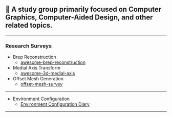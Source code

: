 ## 👋 A study group primarily focused on Computer Graphics, Computer-Aided Design, and other related topics.

---

### Research Surveys
- Brep Reconstruction
  - [awesome-brep-reconstruction](https://github.com/Bigger-and-Stronger/awesome-brep-reconstruction)
- Medial Axis Transform
  - [awesome-3d-medial-axis](https://github.com/Bigger-and-Stronger/awesome-3d-medial-axis)
- Offset Mesh Generation
  - [offset-mesh-survey](https://github.com/Bigger-and-Stronger/offset-mesh-survey)

---

- Environment Configuration
  - [Environment Configuration Diary](https://github.com/Bigger-and-Stronger/environment-configuration-diary)

---
